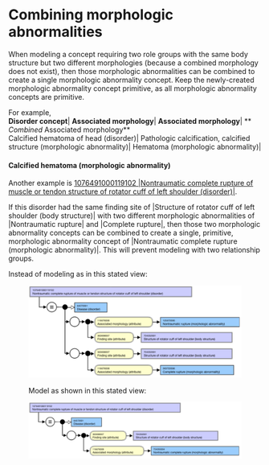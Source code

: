 # Combining morphologic abnormalities

When modeling a concept requiring two role groups with the same body structure but two different morphologies (because a combined morphology does not exist), then those morphologic abnormalities can be combined to create a single morphologic abnormality concept. Keep the newly-created morphologic abnormality concept primitive, as all morphologic abnormality concepts are primitive.   

For example,  
**Disorder concept**| **Associated morphology**| **Associated morphology**| ** _Combined_ Associated morphology**  
Calcified hematoma of head (disorder)| Pathologic calcification, calcified structure (morphologic abnormality)| Hematoma (morphologic abnormality)| 

#### Calcified hematoma (morphologic abnormality)  
  
  

Another example is [1076491000119102 |Nontraumatic complete rupture of muscle or tendon structure of rotator cuff of left shoulder (disorder)|](http://snomed.info/id/1076491000119102).

If this disorder had the same finding site of |Structure of rotator cuff of left shoulder (body structure)| with two different morphologic abnormalities of |Nontraumatic rupture| and |Complete rupture|, then those two morphologic abnormality concepts can be combined to create a single, primitive, morphologic abnormality concept of |Nontraumatic complete rupture (morphologic abnormality)|. This will prevent modeling with two relationship groups. 

Instead of modeling as in this stated view: 

<figure><img src="images/174690535.png" alt="" title=""><figcaption><p>Model as shown in this stated view:</p></figcaption></figure>

  

  

  

  

  

  

  

  

  

  

  

  

  

  

  

<figure><img src="images/174690536.png" alt="" title=""></figure>
